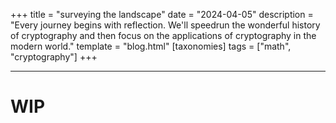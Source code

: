 +++
title = "surveying the landscape"
date = "2024-04-05"
description = "Every journey begins with reflection. We'll speedrun the wonderful history of cryptography and then focus on the applications of cryptography in the modern world."
template = "blog.html"
[taxonomies]
tags = ["math", "cryptography"]
+++

---

# WIP